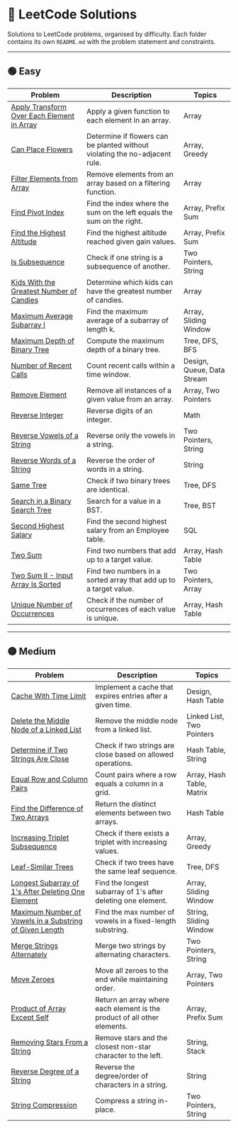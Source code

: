 # 📘 LeetCode Solutions

Solutions to LeetCode problems, organised by difficulty. Each folder contains its own `README.md` with the problem statement and constraints.

---

## 🟢 Easy

| Problem | Description | Topics |
|--------|-------------|--------|
| [Apply Transform Over Each Element in Array](./ApplyTransformOverEachElementInArray/README.md) | Apply a given function to each element in an array. | Array |
| [Can Place Flowers](./CanPlaceFlowers/README.md) | Determine if flowers can be planted without violating the no-adjacent rule. | Array, Greedy |
| [Filter Elements from Array](./FilterElementsFromArray/README.md) | Remove elements from an array based on a filtering function. | Array |
| [Find Pivot Index](./FindPivotIndex/README.md) | Find the index where the sum on the left equals the sum on the right. | Array, Prefix Sum |
| [Find the Highest Altitude](./FindTheHighestAltitude/README.md) | Find the highest altitude reached given gain values. | Array, Prefix Sum |
| [Is Subsequence](./IsSubsequence/README.md) | Check if one string is a subsequence of another. | Two Pointers, String |
| [Kids With the Greatest Number of Candies](./KidsWithTheGreatestNumberOfCandies/README.md) | Determine which kids can have the greatest number of candies. | Array |
| [Maximum Average Subarray I](./MaximumAverageSubarrayI/README.md) | Find the maximum average of a subarray of length k. | Array, Sliding Window |
| [Maximum Depth of Binary Tree](./MaximumDepthOfBinaryTree/README.md) | Compute the maximum depth of a binary tree. | Tree, DFS, BFS |
| [Number of Recent Calls](./NumberOfRecentCalls/README.md) | Count recent calls within a time window. | Design, Queue, Data Stream |
| [Remove Element](./RemoveElement/README.md) | Remove all instances of a given value from an array. | Array, Two Pointers |
| [Reverse Integer](./ReverseInteger/README.md) | Reverse digits of an integer. | Math |
| [Reverse Vowels of a String](./ReverseVowelsOfAString/README.md) | Reverse only the vowels in a string. | Two Pointers, String |
| [Reverse Words of a String](./ReverseWordsOfAString/README.md) | Reverse the order of words in a string. | String |
| [Same Tree](./SameTree/README.md) | Check if two binary trees are identical. | Tree, DFS |
| [Search in a Binary Search Tree](./SearchInABinarySearchTree/README.md) | Search for a value in a BST. | Tree, BST |
| [Second Highest Salary](./SecondHighestSalary/README.md) | Find the second highest salary from an Employee table. | SQL |
| [Two Sum](./TwoSum/README.md) | Find two numbers that add up to a target value. | Array, Hash Table |
| [Two Sum II - Input Array Is Sorted](./TwoSumIIInputArrayIsSorted/README.md) | Find two numbers in a sorted array that add up to a target value. | Two Pointers, Array |
| [Unique Number of Occurrences](./UniqueNumberOfOccurrences/README.md) | Check if the number of occurrences of each value is unique. | Array, Hash Table |

---

## 🟡 Medium

| Problem | Description | Topics |
|--------|-------------|--------|
| [Cache With Time Limit](./CacheWithTimeLimit/README.md) | Implement a cache that expires entries after a given time. | Design, Hash Table |
| [Delete the Middle Node of a Linked List](./DeleteTheMiddleNodeOfALinkedList/README.md) | Remove the middle node from a linked list. | Linked List, Two Pointers |
| [Determine if Two Strings Are Close](./DetermineIfTwoStringsAreClose/README.md) | Check if two strings are close based on allowed operations. | Hash Table, String |
| [Equal Row and Column Pairs](./EqualRowAndColumnPairs/README.md) | Count pairs where a row equals a column in a grid. | Array, Hash Table, Matrix |
| [Find the Difference of Two Arrays](./FindTheDifferenceOfTwoArrays/README.md) | Return the distinct elements between two arrays. | Hash Table |
| [Increasing Triplet Subsequence](./IncreasingTripletSubsequence/README.md) | Check if there exists a triplet with increasing values. | Array, Greedy |
| [Leaf-Similar Trees](./LeafSimilarTrees/README.md) | Check if two trees have the same leaf sequence. | Tree, DFS |
| [Longest Subarray of 1's After Deleting One Element](./LongestSubarrayOf1sAfterDeletingOneElement/README.md) | Find the longest subarray of 1's after deleting one element. | Array, Sliding Window |
| [Maximum Number of Vowels in a Substring of Given Length](./MaximumNumberOfVowelsInASubstringOfGivenLength/README.md) | Find the max number of vowels in a fixed-length substring. | String, Sliding Window |
| [Merge Strings Alternately](./MergeStringsAlternately/README.md) | Merge two strings by alternating characters. | Two Pointers, String |
| [Move Zeroes](./MoveZeroes/README.md) | Move all zeroes to the end while maintaining order. | Array, Two Pointers |
| [Product of Array Except Self](./ProductOfArrayExceptSelf/README.md) | Return an array where each element is the product of all other elements. | Array, Prefix Sum |
| [Removing Stars From a String](./RemovingStarsFromAString/README.md) | Remove stars and the closest non-star character to the left. | String, Stack |
| [Reverse Degree of a String](./ReverseDegreeOfAString/README.md) | Reverse the degree/order of characters in a string. | String |
| [String Compression](./StringCompression/README.md) | Compress a string in-place. | Two Pointers, String |

